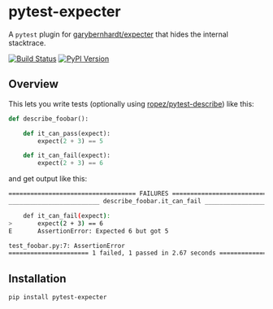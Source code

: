 # pytest-expecter

A `pytest` plugin for [garybernhardt/expecter](https://github.com/garybernhardt/expecter) that hides the internal stacktrace.

[![Build Status](http://img.shields.io/travis/jacebrowning/pytest-expecter/plugin.svg)](https://travis-ci.org/jacebrowning/pytest-expecter)
[![PyPI Version](http://img.shields.io/pypi/v/pytest-expecter.svg)](https://pypi.python.org/pypi/pytest-expecter)

## Overview

This lets you write tests (optionally using [ropez/pytest-describe](https://github.com/ropez/pytest-describe)) like this:

```python
def describe_foobar():

    def it_can_pass(expect):
        expect(2 + 3) == 5

    def it_can_fail(expect):
        expect(2 + 3) == 6
```

and get output like this: 

```sh
=================================== FAILURES ===================================
_________________________ describe_foobar.it_can_fail __________________________

    def it_can_fail(expect):
>       expect(2 + 3) == 6
E       AssertionError: Expected 6 but got 5

test_foobar.py:7: AssertionError
====================== 1 failed, 1 passed in 2.67 seconds ======================
```

## Installation

```sh
pip install pytest-expecter
```
